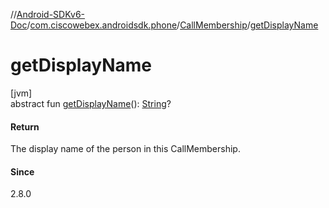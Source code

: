 //[Android-SDKv6-Doc](../../../index.md)/[com.ciscowebex.androidsdk.phone](../index.md)/[CallMembership](index.md)/[getDisplayName](get-display-name.md)

# getDisplayName

[jvm]\
abstract fun [getDisplayName](get-display-name.md)(): [String](https://kotlinlang.org/api/latest/jvm/stdlib/kotlin/-string/index.html)?

#### Return

The display name of the person in this CallMembership.

#### Since

2.8.0
